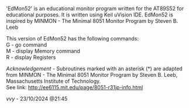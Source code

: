  'EdMon52' is an educational monitor program written for the AT89S52 for educational purposes. It is written using Keil uVision IDE.
 EdMon52 is inspired by MINMON - The Minimal 8051 Monitor Program by Steven B. Leeb
 
 This version of EdMon52 has the following commands:   
 G - go command   
 M - display Memory command   
 R - display Registers   
 
 *Acknowledgement* - Subroutines marked with an asterisk (*) are adapted from MINMON - The Minimal 8051 Monitor Program by Steven B. Leeb, Massachusetts Institute of Technology.  
 See link: http://ee6115.mit.edu/page/8051-r31jp-info.html

 *vvy* - 23/10/2024 @21:45
